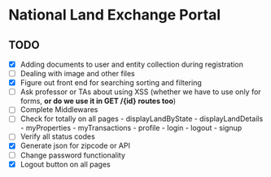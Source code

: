 # National Land Exchange Portal

## TODO

- [x] Adding documents to user and entity collection during registration
- [ ] Dealing with image and other files
- [x] Figure out front end for searching sorting and filtering
- [ ] Ask professor or TAs about using XSS (whether we have to use only for forms, **or do we use it in GET /{id} routes too**)
- [ ] Complete Middlewares
- [ ] Check for totally on all pages
        - displayLandByState
        - displayLandDetails
        - myProperties
        - myTransactions
        - profile
        - login
        - logout
        - signup
- [ ] Verify all status codes
- [x] Generate json for zipcode or API
- [ ] Change password functionality
- [x] Logout button on all pages
